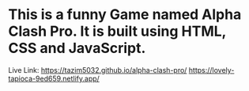 # This is a funny Game named Alpha Clash Pro. It is built using HTML, CSS and JavaScript.

Live Link: https://tazim5032.github.io/alpha-clash-pro/
        https://lovely-tapioca-9ed659.netlify.app/
